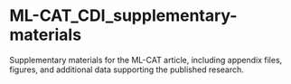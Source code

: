 # ML-CAT_CDI_supplementary-materials
Supplementary materials for the ML-CAT article, including appendix files, figures, and additional data supporting the published research.
